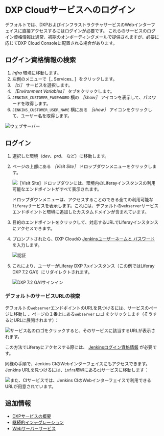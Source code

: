 # DXP Cloudサービスへのログイン

デフォルトでは、DXPおよびインフラストラクチャサービスのWebインターフェイスに直接アクセスするにはログインが必要です。 これらのサービスのログイン資格情報は通常、初期のオンボーディングメールで提供されますが、必要に応じてDXP Cloud Consoleに配置される場合があります。

## ログイン資格情報の検索

1. _infra_ 環境に移動します。
1. 左側のメニューで［_ Services_ ］をクリックします。
1. _［ci］_ サービスを選択します。
1. _［Environment Variables］_ タブをクリックします。
1. `JENKINS_CUSTOMER_PASSWWORD` 横の _［show］_ アイコンを表示して、パスワードを取得します。
1. `JENKINS_CUSTOMER_USER_NAME` 横にある _［show］_ アイコンをクリックして、ユーザー名を取得します。

![ウェブサーバー](./logging-into-your-dxp-cloud-services/images/01.png)

## ログイン

1. 選択した環境（_dev_、_prd_、 など）に移動します。

1. ページの上部にある *［Visit Site］* ドロップダウンメニューをクリックします。

    ![［Visit Site］ドロップダウンには、環境内のLiferayインスタンスの利用可能なエンドポイントがすべて表示されます。](./logging-into-your-dxp-cloud-services/images/02.png)

    ドロップダウンメニューは、アクセスすることのできる全ての利用可能な`liferay`サービスを表示します。これには、デフォルトの`webserver`サービスエンドポイントと環境に追加したカスタムドメインが含まれています。

1. 目的のエンドポイントをクリックして、対応するURLでLiferayインスタンスにアクセスできます。

1. プロンプトされたら、DXP Cloudの [Jenkinsユーザーネームと パスワード](#locating-login-credentials) を入力します。

    ![認証](./logging-into-your-dxp-cloud-services/images/03.png)

1. これにより、ユーザーがLiferay DXP 7.xインスタンス（この例ではLiferay DXP 7.2 GA1）にリダイレクトされます。

    ![DXP 7.2 GA1サインイン](./logging-into-your-dxp-cloud-services/images/04.png)

### デフォルトのサービスURLの検索

デフォルトの`webserver`エンドポイントのURLを見つけるには、サービスのページに移動し 、ページの１番上にある`webserver` ロゴ をクリックします（そうするとURLに展開されます）：

![サービス名のロゴをクリックすると、そのサービスに該当するURLが表示されます。](./logging-into-your-dxp-cloud-services/images/05.png)

この方法でLiferayにアクセスする際には、 [Jenkinsログイン資格情報](#locating-login-credentials) が必要です。

同様の手順で、Jenkins CIのWebインターフェイスにもアクセスできます。 Jenkins URLを見つけるには、`infra`環境にある`ci`サービスに移動します：

![また、CIサービスでは、Jenkins CIのWebインターフェイスで利用できるURLが用意されています。](./logging-into-your-dxp-cloud-services/images/06.png)

## 追加情報

* [DXPサービスの概要](../using-the-liferay-dxp-service/introduction-to-the-liferay-dxp-service.md)
* [継続的インテグレーション](../platform-services/continuous-integration.md)
* [Webサーバーサービス](../platform-services/web-server-service.md)

